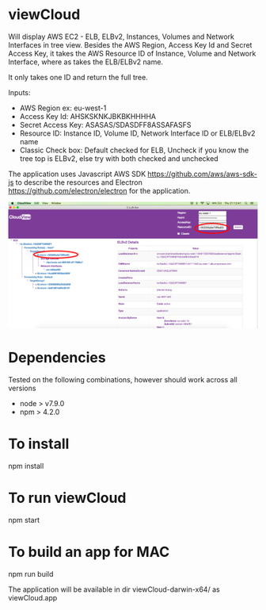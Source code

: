 # viewCloud
Will display AWS EC2 - ELB, ELBv2, Instances, Volumes and Network Interfaces in tree view. Besides the AWS Region, Access Key Id and Secret Access Key, it takes the AWS Resource ID of Instance, Volume and Network Interface, where as takes the ELB/ELBv2 name.

It only takes one ID and return the full tree.

Inputs:
- AWS Region ex: eu-west-1
- Access Key Id: AHSKSKNKJBKBKHHHHA
- Secret Access Key: ASASAS/SDASDFF8ASSAFASFS
- Resource ID: Instance ID, Volume ID, Network Interface ID or ELB/ELBv2 name
- Classic Check box: Default checked for ELB, Uncheck if you know the tree top is ELBv2, else try with both checked and unchecked

The application uses Javascript AWS SDK https://github.com/aws/aws-sdk-js to describe the resources and Electron https://github.com/electron/electron for the application.

![alt text](pictures/cloudViewELBv2.png)

# Dependencies
Tested on the following combinations, however should work across all versions
- node > v7.9.0
- npm > 4.2.0

# To install
npm install

# To run viewCloud
npm start

# To build an app for MAC
npm run build

The application will be available in dir viewCloud-darwin-x64/ as viewCloud.app
